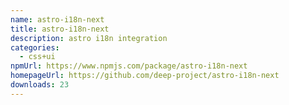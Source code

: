```yaml
---
name: astro-i18n-next
title: astro-i18n-next
description: astro i18n integration
categories:
  - css+ui
npmUrl: https://www.npmjs.com/package/astro-i18n-next
homepageUrl: https://github.com/deep-project/astro-i18n-next
downloads: 23
---
```

